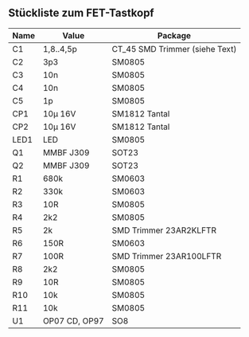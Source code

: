 ## Stückliste zum FET-Tastkopf

| Name | Value         | Package                        |
| ---- | ------------- | ------------------------------ |
| C1   | 1,8..4,5p     | CT_45 SMD Trimmer (siehe Text) |
| C2   | 3p3           | SM0805                         |
| C3   | 10n           | SM0805                         |
| C4   | 10n           | SM0805                         |
| C5   | 1p            | SM0805                         |
| CP1  | 10µ 16V       | SM1812 Tantal                  |
| CP2  | 10µ 16V       | SM1812 Tantal                  |
| LED1 | LED           | SM0805                         |
| Q1   | MMBF J309     | SOT23                          |
| Q2   | MMBF J309     | SOT23                          |
| R1   | 680k          | SM0603                         |
| R2   | 330k          | SM0603                         |
| R3   | 10R           | SM0805                         |
| R4   | 2k2           | SM0805                         |
| R5   | 2k            | SMD Trimmer 23AR2KLFTR         |
| R6   | 150R          | SM0603                         |
| R7   | 100R          | SMD Trimmer 23AR100LFTR        |
| R8   | 2k2           | SM0805                         |
| R9   | 10R           | SM0805                         |
| R10  | 10k           | SM0805                         |
| R11  | 10k           | SM0805                         |
| U1   | OP07 CD, OP97 | SO8                            |